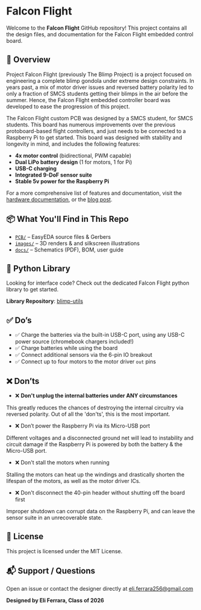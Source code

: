 # Falcon Flight

Welcome to the **Falcon Flight** GitHub repository! This project contains all the design files, and documentation for the Falcon Flight embedded control board.


## 🚀 Overview

Project Falcon Flight (previously The Blimp Project) is a project focused on engineering a complete blimp gondola under extreme design constraints. In years past, a mix of motor driver issues and reversed battery polarity led to only a fraction of SMCS students getting their blimps in the air before the summer. Hence, the Falcon Flight embedded controller board was developed to ease the progression of this project.

The Falcon Flight custom PCB was designed by a SMCS student, for SMCS students. This board has numerous improvements over the previous protoboard-based flight controllers, and just needs to be connected to a Raspberry Pi to get started. This board was designed with stability and longevity in mind, and includes the following features:

* **4x motor control** (bidirectional, PWM capable)
* **Dual LiPo battery design** (1 for motors, 1 for Pi)
* **USB-C charging**
* **Integrated 9-DoF sensor suite**
* **Stable 5v power for the Raspberry Pi**

For a more comprehensive list of features and documentation, visit the [hardware documentation](https://github.com/PHS-SMCS/falcon-flight/tree/main/docs), or the [blog post](eliferrara.com).


## 📦 What You'll Find in This Repo

* [`PCB/`](./PCB/) – EasyEDA source files & Gerbers
* [`images/`](./images/) – 3D renders & and silkscreen illustrations
* [`docs/`](./docs/) – Schematics (PDF), BOM, user guide


## 🐍 Python Library

Looking for interface code? Check out the dedicated Falcon Flight python library to get started.

**Library Repository**: [blimp-utils](https://github.com/Ballistyxx/blimp-utils)


## ✅ Do’s

* ✅ Charge the batteries via the built-in USB-C port, using any USB-C power source (chromebook chargers included!)
* ✅ Charge batteries while using the board
* ✅ Connect additional sensors via the 6-pin IO breakout
* ✅ Connect up to four motors to the motor driver `out` pins


## ❌ Don’ts

* ❌ **Don't unplug the internal batteries under ANY circumstances**
   
This greatly reduces the chances of destroying the internal circuitry via reversed polarity. Out of all the 'don'ts', this is the most important.
* ❌ Don’t power the Raspberry Pi via its Micro-USB port
    
Different voltages and a disconnected ground net will lead to instability and circuit damage if the Raspberry Pi is powered by both the battery & the Micro-USB port.
* ❌ Don't stall the motors when running
    
Stalling the motors can heat up the windings and drastically shorten the lifespan of the motors, as well as the motor driver ICs.
* ❌ Don't disconnect the 40-pin header without shutting off the board first
    
Improper shutdown can corrupt data on the Raspberry Pi, and can leave the sensor suite in an unrecoverable state.


## 📄 License

This project is licensed under the MIT License.


## 📬 Support / Questions

Open an issue or contact the designer directly at [eli.ferrara256@gmail.com](mailto:eli.ferrara256@gmail.com)


**Designed by Eli Ferrara, Class of 2026**
